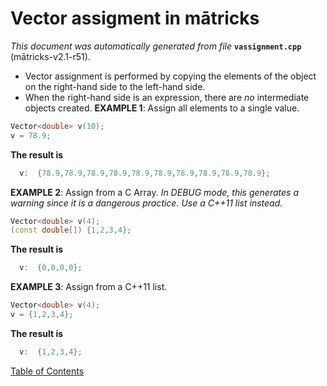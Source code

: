 
# Vector assigment in mātricks
_This document was automatically generated from file_ **`vassignment.cpp`** (mātricks-v2.1-r51).

* Vector assignment is performed by copying the elements of the object on the right-hand side to the left-hand side.
* When the right-hand side is an expression, there are _no_ intermediate objects created.
**EXAMPLE 1**: Assign all elements to a single value.
```C++
Vector<double> v(10);
v = 78.9;
```
**The result is**
```C++
  v:  {78.9,78.9,78.9,78.9,78.9,78.9,78.9,78.9,78.9,78.9}; 
```

**EXAMPLE 2**: Assign from a C Array.
_In DEBUG mode, this generates a warning since it is a dangerous practice. Use a C++11 list instead._
```C++
Vector<double> v(4);
(const double[]) {1,2,3,4};
```
**The result is**
```C++
  v:  {0,0,0,0}; 
```

**EXAMPLE 3**: Assign from a C++11 list.
```C++
Vector<double> v(4);
v = {1,2,3,4};
```
**The result is**
```C++
  v:  {1,2,3,4}; 
```


[Table of Contents](README.md)
